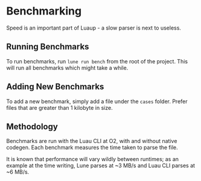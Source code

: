 # Benchmarking

Speed is an important part of Luaup - a slow parser is next to useless.

## Running Benchmarks

To run benchmarks, run `lune run bench` from the root of the project. This will run all benchmarks which might take a while.

## Adding New Benchmarks

To add a new benchmark, simply add a file under the `cases` folder. Prefer files that are greater than 1 kilobyte in size.

## Methodology

Benchmarks are run with the Luau CLI at O2, with and without native codegen. Each benchmark measures the time taken to parse the file.

It is known that performance will vary wildly between runtimes; as an example at the time writing, Lune parses at ~3 MB/s and Luau CLI parses at ~6 MB/s.
